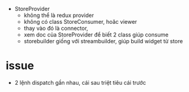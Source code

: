 - StoreProvider
    - không thể là redux provider
    - không có class StoreConsumer, hoăc viewer
    - thay vào đó là connector, 
    - xem doc của StoreProvider để biết 2 class giúp consume
    - storebuilder giống với streambuilder, giúp build widget từ store

# issue
- 2 lệnh dispatch gần nhau, cái sau triệt tiêu cái  trước